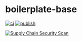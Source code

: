 # boilerplate-base

[![ci](https://github.com/boilerplate-language/boilerplate-base/actions/workflows/docker-ci.yml/badge.svg)](https://github.com/boilerplate-language/boilerplate-base/actions/workflows/docker-ci.yml)
[![publish](https://github.com/boilerplate-language/boilerplate-base/actions/workflows/docker-publish.yml/badge.svg)](https://github.com/boilerplate-language/boilerplate-base/actions/workflows/docker-publish.yml)

[![Supply Chain Security Scan](https://github.com/boilerplate-language/boilerplate-base/actions/workflows/scorecards.yml/badge.svg)](https://github.com/boilerplate-language/boilerplate-base/actions/workflows/scorecards.yml)
